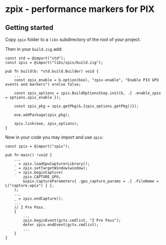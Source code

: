 # zpix - performance markers for PIX

## Getting started

Copy `zpix` folder to a `libs` subdirectory of the root of your project.

Then in your `build.zig` add:

```zig
const std = @import("std");
const zpix = @import("libs/zpix/build.zig");

pub fn build(b: *std.build.Builder) void {
    ...
    const zpix_enable = b.option(bool, "zpix-enable", "Enable PIX GPU events and markers") orelse false;

    const zpix_options = zpix.BuildOptionsStep.init(b, .{ .enable_zpix = options.zpix_enable });

    const zpix_pkg = zpix.getPkg(&.{zpix_options.getPkg()});

    exe.addPackage(zpix_pkg);

    zpix.link(exe, zpix_options);
}
```

Now in your code you may import and use `zpix`:

```zig
const zpix = @import("zpix");

pub fn main() !void {
    ...
    _ = zpix.loadGpuCapturerLibrary();
    _ = zpix.setTargetWindow(window);
    _ = zpix.beginCapture(
        zpix.CAPTURE_GPU,
        &zpix.CaptureParameters{ .gpu_capture_params = .{ .FileName = L("capture.wpix") } },
    );
    ...
    _ = zpix.endCapture();
    ...
    // Z Pre Pass.
    {
        ...
        zpix.beginEvent(gctx.cmdlist, "Z Pre Pass");
        defer zpix.endEvent(gctx.cmdlist);
        ...
    }
}
```
